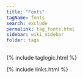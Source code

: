 ```yaml
---
title: "Fonts"
tagName: fonts
search: exclude
permalink: tag_fonts.html
sidebar: wiki_sidebar
folder: tags
---
```

{% include taglogic.html %}

{% include links.html %}
